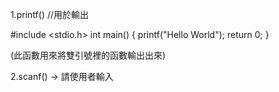 1.printf() //用於輸出

#include <stdio.h>
int main()
{
    printf("Hello World");
 return 0;
}

(此函數用來將雙引號裡的函數輸出出來) 

2.scanf() → 請使用者輸入
